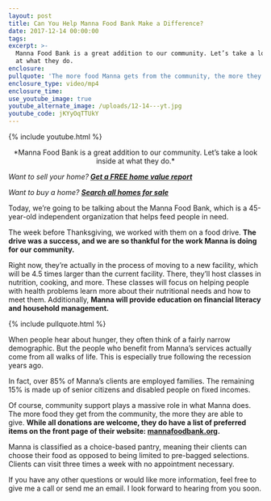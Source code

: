 ```yaml
---
layout: post
title: Can You Help Manna Food Bank Make a Difference?
date: 2017-12-14 00:00:00
tags:
excerpt: >-
  Manna Food Bank is a great addition to our community. Let’s take a look inside
  at what they do.
enclosure:
pullquote: 'The more food Manna gets from the community, the more they are able to give.'
enclosure_type: video/mp4
enclosure_time:
use_youtube_image: true
youtube_alternate_image: /uploads/12-14---yt.jpg
youtube_code: jKYyOqTTUkY
---
```



{% include youtube.html %}

<p align="center"> *Manna Food Bank is a great addition to our community. Let’s take a look inside at what they do.*</p>

*Want to sell your home?**&nbsp;[Get a FREE home value report](http://www.propertyhomevalue.com/)***

*Want to buy a home?&nbsp;**[Search all homes for sale](http://www.radkeagency.com/homes-for-sale)***

Today, we’re going to be talking about the Manna Food Bank, which is a 45-year-old independent organization that helps feed people in need.

The week before Thanksgiving, we worked with them on a food drive.&nbsp;**The drive was a success, and we are so thankful for the work Manna is doing for our community.**

Right now, they’re actually in the process of moving to a new facility, which will be 4.5 times larger than the current facility. There, they’ll host classes in nutrition, cooking, and more. These classes will focus on helping people with health problems learn more about their nutritional needs and how to meet them. Additionally,&nbsp;**Manna will provide education on financial literacy and household management.**

{% include pullquote.html %}

When people hear about hunger, they often think of a fairly narrow demographic. But the people who benefit from Manna’s services actually come from all walks of life. This is especially true following the recession years ago.

In fact, over 85% of Manna’s clients are employed families. The remaining 15% is made up of senior citizens and disabled people on fixed incomes.

Of course, community support plays a massive role in what Manna does. The more food they get from the community, the more they are able to give.&nbsp;**While all donations are welcome, they do have a list of preferred items on the front page of their website: [mannafoodbank.org](https://www.mannafoodbank.org).**

Manna is classified as a choice-based pantry, meaning their clients can choose their food as opposed to being limited to pre-bagged selections. Clients can visit three times a week with no appointment necessary.

If you have any other questions or would like more information, feel free to give me a call or send me an email. I look forward to hearing from you soon.